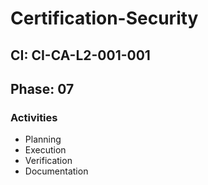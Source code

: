 # Certification-Security

## CI: CI-CA-L2-001-001
## Phase: 07

### Activities
- Planning
- Execution
- Verification
- Documentation
